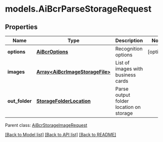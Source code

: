 # models.AiBcrParseStorageRequest
## Properties
Name | Type | Description | Notes
------------ | ------------- | ------------- | -------------
**options** | [**AiBcrOptions**](AiBcrOptions.md) | Recognition options              | [optional] 
**images** | [**Array&lt;AiBcrImageStorageFile&gt;**](AiBcrImageStorageFile.md) | List of images with business cards              | 
**out_folder** | [**StorageFolderLocation**](StorageFolderLocation.md) | Parse output folder location on storage              | 

 Parent class: [AiBcrStorageImageRequest](AiBcrStorageImageRequest.md)

[[Back to Model list]](README.md#documentation-for-models) [[Back to API list]](README.md#documentation-for-api-endpoints) [[Back to README]](README.md)


